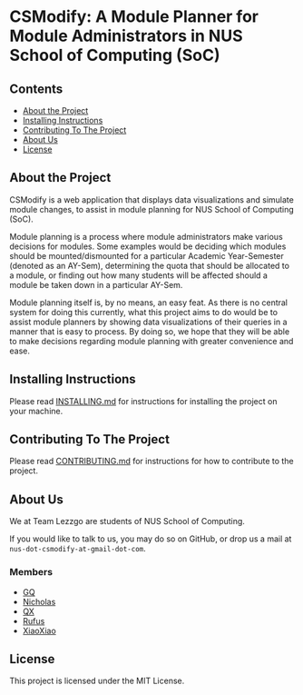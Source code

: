 # CSModify: A Module Planner for Module Administrators in NUS School of Computing (SoC)

## Contents

* [About the Project](#about-the-project)
* [Installing Instructions](#installing-instructions)
* [Contributing To The Project](#contributing-to-the-project)
* [About Us](#about-us)
* [License](#license)

## About the Project

CSModify is a web application that displays data visualizations and simulate module changes, to assist in module planning for NUS School of Computing (SoC).

Module planning is a process where module administrators make various decisions for modules. Some examples would be deciding which modules should be mounted/dismounted for a particular Academic Year-Semester (denoted as an AY-Sem), determining the quota that should be allocated to a module, or finding out how many students will be affected should a module be taken down in a particular AY-Sem.

Module planning itself is, by no means, an easy feat. As there is no central system for doing this currently, what this project aims to do would be to assist module planners by showing data visualizations of their queries in a manner that is easy to process. By doing so, we hope that they will be able to make decisions regarding module planning with greater convenience and ease.

## Installing Instructions

Please read [INSTALLING.md](INSTALLING.md) for instructions for installing the project on your machine.

## Contributing To The Project

Please read [CONTRIBUTING.md](CONTRIBUTING.md) for instructions for how to contribute to the project.

## About Us

We at Team Lezzgo are students of NUS School of Computing.

If you would like to talk to us, you may do so on GitHub, or drop us a mail at `nus-dot-csmodify-at-gmail-dot-com`.

### Members

* [GQ](https://github.com/tgqiang)
* [Nicholas](https://github.com/nlzz22)
* [QX](https://github.com/helloqx)
* [Rufus](https://github.com/xaterz)
* [XiaoXiao](https://github.com/a0129998)

## License

This project is licensed under the MIT License.